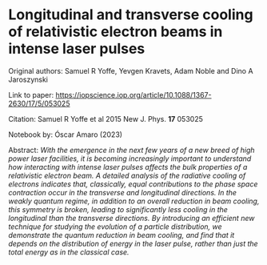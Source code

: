 # Longitudinal and transverse cooling of relativistic electron beams in intense laser pulses

Original authors: Samuel R Yoffe, Yevgen Kravets, Adam Noble and Dino A Jaroszynski

Link to paper: https://iopscience.iop.org/article/10.1088/1367-2630/17/5/053025

Citation: Samuel R Yoffe et al 2015 New J. Phys. __17__ 053025

Notebook by: Óscar Amaro (2023)

Abstract: _With the emergence in the next few years of a new breed of high power laser facilities, it is becoming increasingly important to understand how interacting with intense laser pulses affects the bulk properties of a relativistic electron beam. A detailed analysis of the radiative cooling of electrons indicates that, classically, equal contributions to the phase space contraction occur in the transverse and longitudinal directions. In the weakly quantum regime, in addition to an overall reduction in beam cooling, this symmetry is broken, leading to significantly less cooling in the longitudinal than the transverse directions. By introducing an efficient new technique for studying the evolution of a particle distribution, we demonstrate the quantum reduction in beam cooling, and find that it depends on the distribution of energy in the laser pulse, rather than just the total energy as in the classical case._
